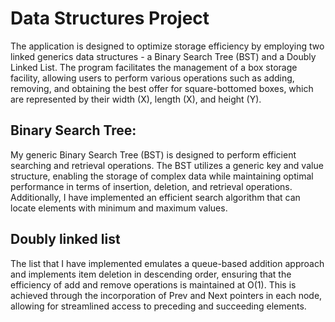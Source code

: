 # Data Structures Project
The application is designed to optimize storage efficiency by employing two linked generics data structures - a Binary Search Tree (BST) and a Doubly Linked List. The program facilitates the management of a box storage facility, allowing users to perform various operations such as adding, removing, and obtaining the best offer for square-bottomed boxes, which are represented by their width (X), length (X), and height (Y).

## Binary Search Tree:
My generic Binary Search Tree (BST) is designed to perform efficient searching and retrieval operations. The BST utilizes a generic key and value structure, enabling the storage of complex data while maintaining optimal performance in terms of insertion, deletion, and retrieval operations. Additionally, I have implemented an efficient search algorithm that can locate elements with minimum and maximum values.

## Doubly linked list
The list that I have implemented emulates a queue-based addition approach and implements item deletion in descending order, ensuring that the efficiency of add and remove operations is maintained at O(1). This is achieved through the incorporation of Prev and Next pointers in each node, allowing for streamlined access to preceding and succeeding elements.







